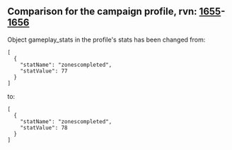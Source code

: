 ## Comparison for the campaign profile, rvn: [1655](https://github.com/PRO100KatYT/FortniteProfileRevisions/tree/main/profiles/campaign/1655%20campaign.json)-[1656](https://github.com/PRO100KatYT/FortniteProfileRevisions/tree/main/profiles/campaign/1656%20campaign.json)

Object gameplay_stats in the profile's stats has been changed from:

```
[
  {
    "statName": "zonescompleted",
    "statValue": 77
  }
]
```

to:

```
[
  {
    "statName": "zonescompleted",
    "statValue": 78
  }
]
```

<br><br>
